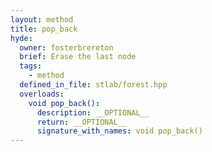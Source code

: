 ```yaml
---
layout: method
title: pop_back
hyde:
  owner: fosterbrereton
  brief: Erase the last node
  tags:
    - method
  defined_in_file: stlab/forest.hpp
  overloads:
    void pop_back():
      description: __OPTIONAL__
      return: __OPTIONAL__
      signature_with_names: void pop_back()
---
```

